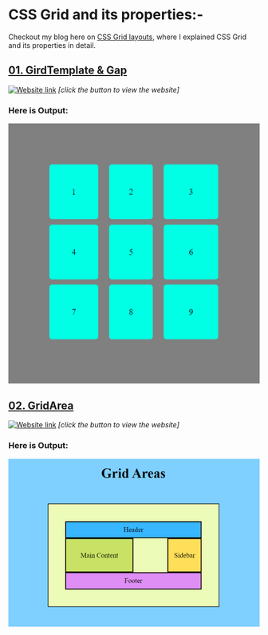# CSS Grid and its properties:-


Checkout my blog here on [CSS Grid layouts](https://ansariyasirarfat.hashnode.dev/css-grid-layouts), where I explained CSS Grid and its properties in detail.

## [01. GirdTemplate & Gap](https://github.com/AnsariYasirArfat/Full-Stack-JavaScript-Bootcamp-2.0/tree/main/PracticeWork/07.%20Grid/01.%20GirdTemplate%20%26%20Gap)
[![Website link](https://img.shields.io/badge/Website-Link-green)](https://gridtemplate-and-gap-ansariyasir.netlify.app/) *[click the button to view the website]* 
### Here is Output:    
![output](./01.%20GirdTemplate%20%26%20Gap/output.png)

## [02. GridArea](https://github.com/AnsariYasirArfat/Full-Stack-JavaScript-Bootcamp-2.0/tree/main/PracticeWork/07.%20Grid/02.%20GridArea)
[![Website link](https://img.shields.io/badge/Website-Link-green)](https://grid-area-ansariyasir.netlify.app/) *[click the button to view the website]* 
### Here is Output:    
![output](./02.%20GridArea/output.png)

<!-- ## []()
[![Website link](https://img.shields.io/badge/Website-Link-green)]() *[click the button to view the website]* 
### Here is Output:    
![output]()

## []()
[![Website link](https://img.shields.io/badge/Website-Link-green)]() *[click the button to view the website]* 
### Here is Output:    
![output]() -->